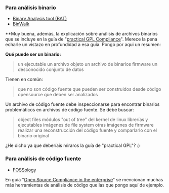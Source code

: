 
### Para análisis binario

- [Binary Analysis tool (BAT)](https://github.com/armijnhemel/binaryanalysis)
- [BinWalk](https://github.com/devttys0/binwalk)

**Muy buena, además, la explicación sobre análisis de archivos binarios que se incluye en la guía de "[practical GPL Compliance](https://linuxfoundation.org/news-media/research/practical-gpl-compliance)". Merece la pena echarle un vistazo en profundidad a esa guía. Pongo por aqui un resumen:

**Qué puede ser un binario:**
> un ejecutable
> un archivo objeto
> un archivo de binarios
> firmware
> un desconocido conjunto de datos

Tienen en común:
> que no son código fuente
> que pueden ser construidos desde código opensource
> que deben ser analizados

Un archivo de código fuente debe inspeccionarse para encontrar binarios problemáticos en archivos de código fuente. Se debe buscar:
> object files
> módulos "out of tree" del kernel de linux
> librerías y ejecutables
> imágenes de file system
> otras imágenes de firmware
> realizar una reconstrucción del código fuente y comparlarlo con el binario original

¿He dicho ya que deberíais miraros la guía de "practical GPL"? :)


### Para análisis de código fuente
- [FOSSology](https://fossology.org)


En guía "[Open Source Compliance in the enterprise](http://go.linuxfoundation.org/open-source-compliance-ebook)" se mencionan muchas más herramientas de análisis de código que las que pongo aquí de ejemplo. 






